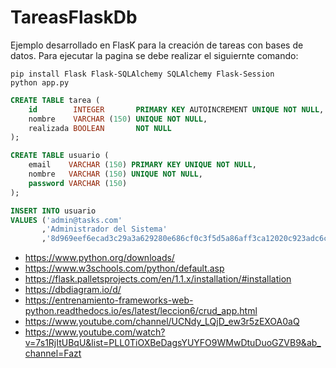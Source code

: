 # TareasFlaskDb
Ejemplo desarrollado en FlasK para la creación de tareas con bases de datos. Para ejecutar la pagina se debe realizar el siguiernte comando:

```console
pip install Flask Flask-SQLAlchemy SQLAlchemy Flask-Session
python app.py
```

```sql
CREATE TABLE tarea (
    id        INTEGER       PRIMARY KEY AUTOINCREMENT UNIQUE NOT NULL,
    nombre    VARCHAR (150) UNIQUE NOT NULL,
    realizada BOOLEAN       NOT NULL
);

CREATE TABLE usuario (
    email    VARCHAR (150) PRIMARY KEY UNIQUE NOT NULL,
    nombre   VARCHAR (150) UNIQUE NOT NULL,
    password VARCHAR (150) 
);

INSERT INTO usuario
VALUES ('admin@tasks.com'
       ,'Administrador del Sistema'
       ,'8d969eef6ecad3c29a3a629280e686cf0c3f5d5a86aff3ca12020c923adc6c92');
```

* https://www.python.org/downloads/
* https://www.w3schools.com/python/default.asp
* https://flask.palletsprojects.com/en/1.1.x/installation/#installation
* https://dbdiagram.io/d/
* https://entrenamiento-frameworks-web-python.readthedocs.io/es/latest/leccion6/crud_app.html
* https://www.youtube.com/channel/UCNdy_LQjD_ew3r5zEXOA0aQ
* https://www.youtube.com/watch?v=7s1RjItUBqU&list=PLL0TiOXBeDagsYUYFO9WMwDtuDuoGZVB9&ab_channel=Fazt
